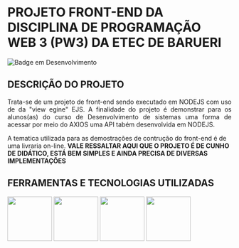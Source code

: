 # PROJETO FRONT-END DA DISCIPLINA DE PROGRAMAÇÃO WEB 3 (PW3) DA ETEC DE BARUERI

![Badge em Desenvolvimento](http://img.shields.io/static/v1?label=STATUS&message=EM%20DESENVOLVIMENTO&color=GREEN&style=for-the-badge)

## DESCRIÇÃO DO PROJETO
<p align="justify">
Trata-se de um projeto de front-end sendo executado em NODEJS com uso de da "view egine" EJS. A finalidade do projeto é demonstrar para os alunos(as) do curso de Desenvolvimento de sistemas uma forma de acessar por meio do AXIOS uma API tabém desenvolvida em NODEJS.

A tematica utilizada para as demostrações de contrução do front-end é de uma livraria on-line. <strong>VALE RESSALTAR AQUI QUE O PROJETO É DE CUNHO DE DIDÁTICO, ESTÁ BEM SIMPLES E AINDA PRECISA DE DIVERSAS IMPLEMENTAÇÕES</strong> 
</p>

## FERRAMENTAS E TECNOLOGIAS UTILIZADAS

<img src="https://cdn.jsdelivr.net/gh/devicons/devicon/icons/vscode/vscode-original.svg" width=100 />        
<img src="https://cdn.jsdelivr.net/gh/devicons/devicon/icons/nodejs/nodejs-original-wordmark.svg" width=100 />
<img src="https://cdn.jsdelivr.net/gh/devicons/devicon/icons/npm/npm-original-wordmark.svg" width=100 />
<img src="https://cdn.jsdelivr.net/gh/devicons/devicon/icons/javascript/javascript-original.svg" width=100 />
